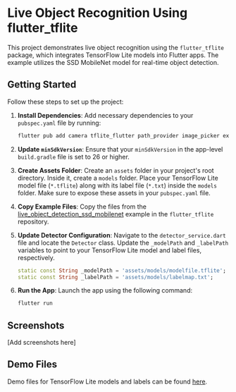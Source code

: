 
# Live Object Recognition Using flutter_tflite

This project demonstrates live object recognition using the `flutter_tflite` package, which integrates TensorFlow Lite models into Flutter apps. The example utilizes the SSD MobileNet model for real-time object detection.

## Getting Started

Follow these steps to set up the project:

1. **Install Dependencies**: Add necessary dependencies to your `pubspec.yaml` file by running:
    ```bash
    flutter pub add camera tflite_flutter path_provider image_picker exif
    ```

2. **Update `minSdkVersion`**: Ensure that your `minSdkVersion` in the app-level `build.gradle` file is set to 26 or higher.

3. **Create Assets Folder**: Create an `assets` folder in your project's root directory. Inside it, create a `models` folder. Place your TensorFlow Lite model file (`*.tflite`) along with its label file (`*.txt`) inside the `models` folder. Make sure to expose these assets in your `pubspec.yaml` file.

4. **Copy Example Files**: Copy the files from the [live_object_detection_ssd_mobilenet](https://github.com/tensorflow/flutter-tflite/tree/main/example/live_object_detection_ssd_mobilenet) example in the `flutter_tflite` repository.

5. **Update Detector Configuration**: Navigate to the `detector_service.dart` file and locate the `Detector` class. Update the `_modelPath` and `_labelPath` variables to point to your TensorFlow Lite model and label files, respectively.

    ```dart
    static const String _modelPath = 'assets/models/modelfile.tflite';
    static const String _labelPath = 'assets/models/labelmap.txt';
    ```

6. **Run the App**: Launch the app using the following command:
    ```bash
    flutter run
    ```

## Screenshots

[Add screenshots here]

## Demo Files

Demo files for TensorFlow Lite models and labels can be found [here](https://github.com/shaqian/flutter_tflite/tree/master/example/assets).


